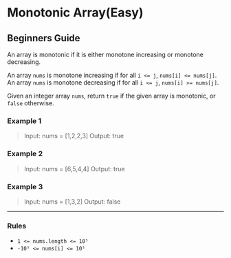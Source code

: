 # Monotonic Array(Easy)

## Beginners Guide

An array is monotonic if it is either monotone increasing or monotone decreasing.

An array `nums` is monotone increasing if for all `i <= j`, `nums[i] <= nums[j]`. An array `nums` is monotone decreasing if for all `i <= j`, `nums[i] >= nums[j]`.

Given an integer array `nums`, return `true` if the given array is monotonic, or `false` otherwise.

### Example 1

>Input: nums = [1,2,2,3]
Output: true

### Example 2

>Input: nums = [6,5,4,4]
Output: true

### Example 3

>Input: nums = [1,3,2]
Output: false

---

### Rules

* `1 <= nums.length <= 10⁵`
* `-10⁵ <= nums[i] <= 10⁵`
